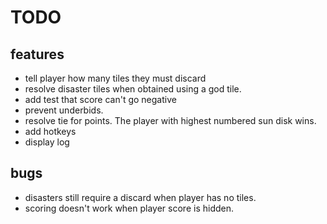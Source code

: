 # TODO

## features

- tell player how many tiles they must discard
- resolve disaster tiles when obtained using a god tile.
- add test that score can't go negative
- prevent underbids.
- resolve tie for points. The player with highest numbered sun disk wins.
- add hotkeys
- display log

## bugs
- disasters still require a discard when player has no tiles.
- scoring doesn't work when player score is hidden.